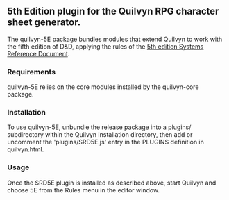 ## 5th Edition plugin for the Quilvyn RPG character sheet generator.

The quilvyn-5E package bundles modules that extend Quilvyn to work
with the fifth edition of D&D, applying the rules of the
<a href="https://dnd.wizards.com/articles/features/systems-reference-document-srd">5th edition Systems Reference Document</a>.

### Requirements

quilvyn-5E relies on the core modules installed by the quilvyn-core package.

### Installation

To use quilvyn-5E, unbundle the release package into a plugins/
subdirectory within the Quilvyn installation directory, then add or uncomment
the 'plugins/SRD5E.js' entry in the PLUGINS definition in quilvyn.html.

### Usage

Once the SRD5E plugin is installed as described above, start Quilvyn and choose
5E from the Rules menu in the editor window.
